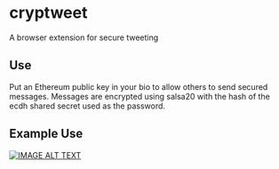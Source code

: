 # cryptweet

A browser extension for secure tweeting

## Use

Put an Ethereum public key in your bio to allow others to send secured messages. Messages are encrypted using salsa20 with the hash of the ecdh shared secret used as the password.

## Example Use

[![IMAGE ALT TEXT](http://img.youtube.com/vi/o-bYetyJjK8/0.jpg)](http://www.youtube.com/watch?v=o-bYetyJjK8 "Example Use")
